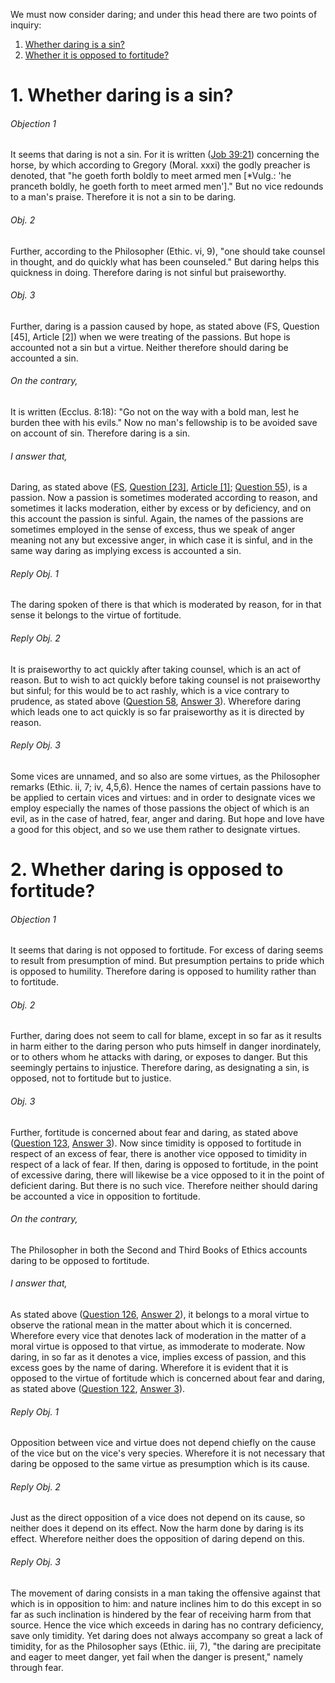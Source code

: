 We must now consider daring; and under this head there are two points of inquiry:  

1. [ Whether daring is a sin?](#1.%20Whether%20daring%20is%20a%20sin?)
2. [ Whether it is opposed to fortitude?](#2.%20Whether%20daring%20is%20opposed%20to%20fortitude?)



# 1. Whether daring is a sin? 

###### Objection 1
It seems that daring is not a sin. For it is written ([Job 39:21](http://bible.gospelcom.net/bible?Job+39:21)) concerning the horse, by which according to Gregory (Moral. xxxi) the godly preacher is denoted, that "he goeth forth boldly to meet armed men \[\*Vulg.: 'he pranceth boldly, he goeth forth to meet armed men'\]." But no vice redounds to a man's praise. Therefore it is not a sin to be daring.  

###### Obj. 2
Further, according to the Philosopher (Ethic. vi, 9), "one should take counsel in thought, and do quickly what has been counseled." But daring helps this quickness in doing. Therefore daring is not sinful but praiseworthy.  

###### Obj. 3
Further, daring is a passion caused by hope, as stated above (FS, Question \[45\], Article \[2\]) when we were treating of the passions. But hope is accounted not a sin but a virtue. Neither therefore should daring be accounted a sin.  

###### On the contrary,
It is written (Ecclus. 8:18): "Go not on the way with a bold man, lest he burden thee with his evils." Now no man's fellowship is to be avoided save on account of sin. Therefore daring is a sin.  

###### I answer that,
Daring, as stated above ([FS](../FS.html), [Question \[23\]](../FS/FS023.html#FSQ23OUTP1), [Article \[1\]](../FS/FS023.html#FSQ23A1THEP1); [Question 55](55.%20Vices%20Opposed%20to%20Prudence%20by%20Way%20of%20Resemblance.md)), is a passion. Now a passion is sometimes moderated according to reason, and sometimes it lacks moderation, either by excess or by deficiency, and on this account the passion is sinful. Again, the names of the passions are sometimes employed in the sense of excess, thus we speak of anger meaning not any but excessive anger, in which case it is sinful, and in the same way daring as implying excess is accounted a sin.  

###### Reply Obj. 1
The daring spoken of there is that which is moderated by reason, for in that sense it belongs to the virtue of fortitude.  

###### Reply Obj. 2
It is praiseworthy to act quickly after taking counsel, which is an act of reason. But to wish to act quickly before taking counsel is not praiseworthy but sinful; for this would be to act rashly, which is a vice contrary to prudence, as stated above ([Question 58](58.%20Justice.md), [Answer 3](58.%20Justice.md#3.%20Whether%20justice%20is%20a%20virtue?)). Wherefore daring which leads one to act quickly is so far praiseworthy as it is directed by reason.  

###### Reply Obj. 3
Some vices are unnamed, and so also are some virtues, as the Philosopher remarks (Ethic. ii, 7; iv, 4,5,6). Hence the names of certain passions have to be applied to certain vices and virtues: and in order to designate vices we employ especially the names of those passions the object of which is an evil, as in the case of hatred, fear, anger and daring. But hope and love have a good for this object, and so we use them rather to designate virtues.  




# 2. Whether daring is opposed to fortitude? 

###### Objection 1
It seems that daring is not opposed to fortitude. For excess of daring seems to result from presumption of mind. But presumption pertains to pride which is opposed to humility. Therefore daring is opposed to humility rather than to fortitude.  

###### Obj. 2
Further, daring does not seem to call for blame, except in so far as it results in harm either to the daring person who puts himself in danger inordinately, or to others whom he attacks with daring, or exposes to danger. But this seemingly pertains to injustice. Therefore daring, as designating a sin, is opposed, not to fortitude but to justice.  

###### Obj. 3
Further, fortitude is concerned about fear and daring, as stated above ([Question 123](123.%20Fortitude.md), [Answer 3](123.%20Fortitude.md#3.%20Whether%20fortitude%20is%20about%20fear%20and%20dying?)). Now since timidity is opposed to fortitude in respect of an excess of fear, there is another vice opposed to timidity in respect of a lack of fear. If then, daring is opposed to fortitude, in the point of excessive daring, there will likewise be a vice opposed to it in the point of deficient daring. But there is no such vice. Therefore neither should daring be accounted a vice in opposition to fortitude.  

###### On the contrary,
The Philosopher in both the Second and Third Books of Ethics accounts daring to be opposed to fortitude.  

###### I answer that,
As stated above ([Question 126](126.%20Fearlessness.md), [Answer 2](126.%20Fearlessness.md#2.%20Whether%20fearlessness%20is%20opposed%20to%20fortitude?%20)), it belongs to a moral virtue to observe the rational mean in the matter about which it is concerned. Wherefore every vice that denotes lack of moderation in the matter of a moral virtue is opposed to that virtue, as immoderate to moderate. Now daring, in so far as it denotes a vice, implies excess of passion, and this excess goes by the name of daring. Wherefore it is evident that it is opposed to the virtue of fortitude which is concerned about fear and daring, as stated above ([Question 122](122.%20Precepts%20of%20Justice.md), [Answer 3](122.%20Precepts%20of%20Justice.md#3.%20Whether%20the%20second%20precept%20of%20the%20decalogue%20is%20fittingly%20expressed?)).  

###### Reply Obj. 1
Opposition between vice and virtue does not depend chiefly on the cause of the vice but on the vice's very species. Wherefore it is not necessary that daring be opposed to the same virtue as presumption which is its cause.  

###### Reply Obj. 2
Just as the direct opposition of a vice does not depend on its cause, so neither does it depend on its effect. Now the harm done by daring is its effect. Wherefore neither does the opposition of daring depend on this.  

###### Reply Obj. 3
The movement of daring consists in a man taking the offensive against that which is in opposition to him: and nature inclines him to do this except in so far as such inclination is hindered by the fear of receiving harm from that source. Hence the vice which exceeds in daring has no contrary deficiency, save only timidity. Yet daring does not always accompany so great a lack of timidity, for as the Philosopher says (Ethic. iii, 7), "the daring are precipitate and eager to meet danger, yet fail when the danger is present," namely through fear.